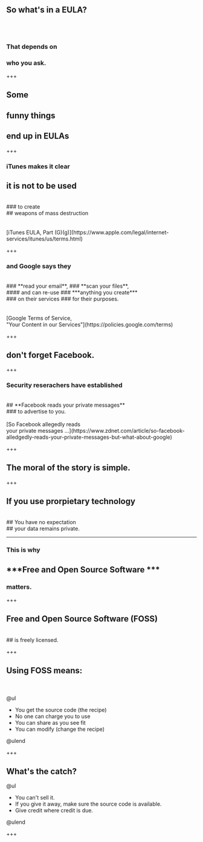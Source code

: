 ## So what's in a **EULA**?
<br><br>
### That depends on 
### who you ask.

+++

## Some 
## **funny things** 
## end up in EULAs

+++

### **iTunes** makes it clear 
## it is **not to be used**
<br>
### to create
<br>
## weapons of mass destruction
<br><br><br>
[iTunes EULA, Part (G)(g)](https://www.apple.com/legal/internet-services/itunes/us/terms.html)

+++

### and **Google** says they
<br>
### **read your email**,
### **scan your files**,
<br>
#### and can re-use
### ***anything you create***
<br>
### on their services
### for their purposes.
<br><br><br>
[Google Terms of Service, <br> "Your Content in our Services"](https://policies.google.com/terms)

+++

## don't forget **Facebook**.

+++

### Security reserachers have established
<br>
## **Facebook reads your private messages**
<br>
### to advertise to you.
<br><br>
[So Facebook allegedly reads<br>your private messages ...](https://www.zdnet.com/article/so-facebook-alledgedly-reads-your-private-messages-but-what-about-google)

+++

## The moral of the story is simple.

+++

## If you use **prorpietary** technology
<br>
## You have no expectation
<br>
## your data remains private.

---

### This is why
## ***Free and Open Source Software *** 
### matters.

+++

## **Free and Open Source Software (FOSS)**
<br>
## is freely licensed.

+++

## Using FOSS means:
<br><br>
@ul
<span style = "font-size: 125%">
- You get the source code (the recipe)
- No one can charge you to use
- You can share as you see fit
- You can modify (change the recipe)
</span>
@ulend

+++

## What's the catch?

@ul
<span style = "font-size: 125%">
 - You can't sell it.
 - If you give it away, make sure the source code is available.
 - Give credit where credit is due.
</span>
@ulend

+++
